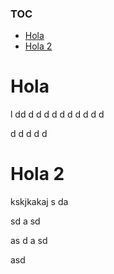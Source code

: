### TOC
- [Hola](#hola)
- [Hola 2](#hola-2)

# Hola
l
dd
d
d
d
d
d
d
d
d
d
d

d
d
d
d
d

# Hola 2

kskjkakaj
s
da

sd
a
sd

as
d
a
sd

asd
